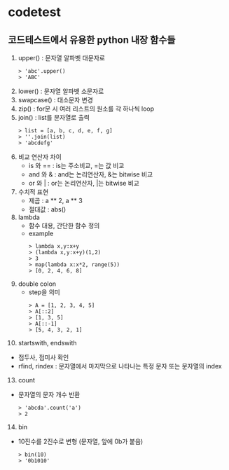 # codetest
## 코드테스트에서 유용한 python 내장 함수들

1. upper() : 문자열 알파벳 대문자로
   ```
   > 'abc'.upper()
   > 'ABC'
   ```
2. lower() : 문자열 알파벳 소문자로
3. swapcase() : 대소문자 변경
4. zip() : for문 시 여러 리스트의 원소를 각 하나씩 loop
5. join() : list를 문자열로 출력
   ```
   > list = [a, b, c, d, e, f, g]
   > ''.join(list)
   > 'abcdefg'
   ```
6. 비교 연산자 차이
   - is 와 == : is는 주소비교, =는 값 비교
   - and 와 & : and는 논리연산자, &는 bitwise 비교
   - or 와 | : or는 논리연산자, |는 bitwise 비교
8. 수치적 표현
   - 제곱 : a ** 2, a ** 3
   - 절대값 : abs()
10. lambda
    - 함수 대용, 간단한 함수 정의
    - example
      ```
      > lambda x,y:x+y
      > (lambda x,y:x+y)(1,2)
      > 3
      > map(lambda x:x*2, range(5))
      > [0, 2, 4, 6, 8]
      ```
11. double colon
    - step을 의미
      ```
      > A = [1, 2, 3, 4, 5]
      > A[::2]
      > [1, 3, 5]
      > A[::-1]
      > [5, 4, 3, 2, 1] 
      ```
12. startswith, endswith
   - 접두사, 접미사 확인
   - rfind, rindex : 문자열에서 마지막으로 나타나는 특정 문자 또는 문자열의 index
13. count
   - 문자열의 문자 개수 반환
     ```
     > 'abcda'.count('a')
     > 2
     ```
14. bin
   - 10진수를 2진수로 변형 (문자열, 앞에 0b가 붙음)
     ```
     > bin(10)
     > '0b1010'
     ```

